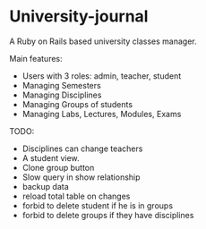 # University-journal
A Ruby on Rails based university classes manager.

Main features:
- Users with 3 roles: admin, teacher, student
- Managing Semesters
- Managing Disciplines
- Managing Groups of students
- Managing Labs, Lectures, Modules, Exams

TODO:
- Disciplines can change teachers
- A student view.
- Clone group button
- Slow query in show relationship
- backup data
- reload total table on changes
- forbid to delete student if he is in groups
- forbid to delete groups if they have disciplines